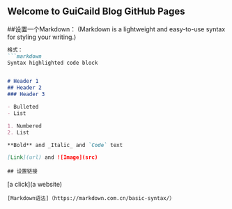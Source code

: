 ## Welcome to GuiCaild Blog GitHub Pages

##设置一个Markdown：
(Markdown is a lightweight and easy-to-use syntax for styling your writing.)
```markdown
格式：
```markdown
Syntax highlighted code block  


# Header 1
## Header 2
### Header 3

- Bulleted
- List

1. Numbered
2. List

**Bold** and _Italic_ and `Code` text

[Link](url) and ![Image](src)
```
```
## 设置链接
```
[a click](a website)
```
[Markdown语法]（https://markdown.com.cn/basic-syntax/）


